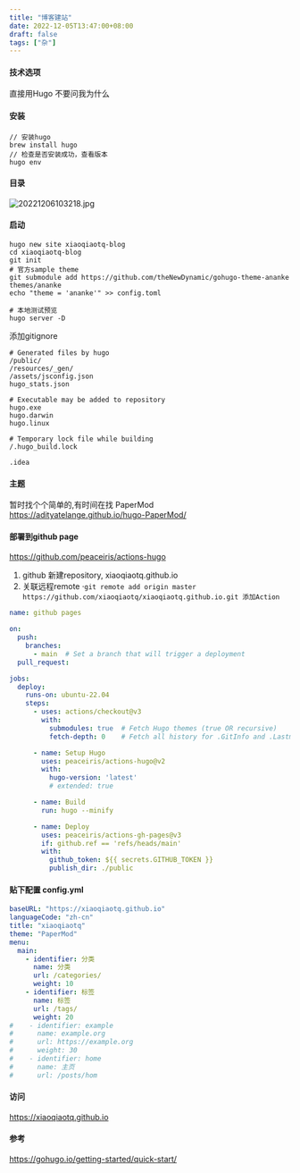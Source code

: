 ```yaml
---
title: "博客建站"
date: 2022-12-05T13:47:00+08:00
draft: false
tags: ["杂"]
---
```


#### 技术选项

直接用Hugo 不要问我为什么

#### 安装

```
// 安装hugo
brew install hugo
// 检查是否安装成功，查看版本
hugo env
```
#### 目录
![20221206103218.jpg](https://s2.loli.net/2022/12/06/vZmtld6pw3TWAVF.jpg)

#### 启动

```
hugo new site xiaoqiaotq-blog
cd xiaoqiaotq-blog
git init
# 官方sample theme 
git submodule add https://github.com/theNewDynamic/gohugo-theme-ananke themes/ananke
echo "theme = 'ananke'" >> config.toml

# 本地测试预览
hugo server -D
```

添加gitignore
```ignorelang
# Generated files by hugo
/public/
/resources/_gen/
/assets/jsconfig.json
hugo_stats.json

# Executable may be added to repository
hugo.exe
hugo.darwin
hugo.linux

# Temporary lock file while building
/.hugo_build.lock

.idea
```


#### 主题
暂时找个个简单的,有时间在找
PaperMod https://adityatelange.github.io/hugo-PaperMod/


#### 部署到github page
https://github.com/peaceiris/actions-hugo

1. github 新建repository, xiaoqiaotq.github.io
2. 关联远程remote ·`git remote add origin master  https://github.com/xiaoqiaotq/xiaoqiaotq.github.io.git
添加Action`
```yaml
name: github pages

on:
  push:
    branches:
      - main  # Set a branch that will trigger a deployment
  pull_request:

jobs:
  deploy:
    runs-on: ubuntu-22.04
    steps:
      - uses: actions/checkout@v3
        with:
          submodules: true  # Fetch Hugo themes (true OR recursive)
          fetch-depth: 0    # Fetch all history for .GitInfo and .Lastmod

      - name: Setup Hugo
        uses: peaceiris/actions-hugo@v2
        with:
          hugo-version: 'latest'
          # extended: true

      - name: Build
        run: hugo --minify

      - name: Deploy
        uses: peaceiris/actions-gh-pages@v3
        if: github.ref == 'refs/heads/main'
        with:
          github_token: ${{ secrets.GITHUB_TOKEN }}
          publish_dir: ./public

```

#### 贴下配置 config.yml
```yaml
baseURL: "https://xiaoqiaotq.github.io"
languageCode: "zh-cn"
title: "xiaoqiaotq"
theme: "PaperMod"
menu:
  main:
    - identifier: 分类
      name: 分类
      url: /categories/
      weight: 10
    - identifier: 标签
      name: 标签
      url: /tags/
      weight: 20
#    - identifier: example
#      name: example.org
#      url: https://example.org
#      weight: 30
#    - identifier: home
#      name: 主页
#      url: /posts/hom
```

#### 访问
https://xiaoqiaotq.github.io

#### 参考
https://gohugo.io/getting-started/quick-start/





